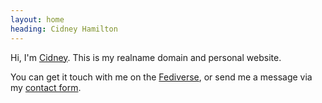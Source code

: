 ```yaml
---
layout: home
heading: Cidney Hamilton
---
```


Hi, I'm <a href="h-card" rel="me" href="http://cidneyhamilton.com">Cidney</a>. This is my realname domain and personal website.

You can get it touch with me on the <a href="https://social.city-of-glass.net/@cidney">Fediverse</a>, or send me a message via my <a href="http://cidneyhamilton.com/contact/">contact form</a>.
